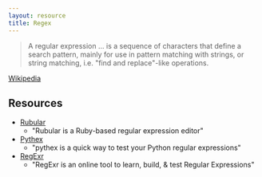 ```yaml
---
layout: resource
title: Regex
---
```


> A regular expression ... is a sequence of characters that define a search
> pattern, mainly for use in pattern matching with strings, or string matching,
> i.e. "find and replace"-like operations.

[Wikipedia](https://en.wikipedia.org/wiki/Regular_expression)

## Resources

- [Rubular](https://rubular.com/)
  + "Rubular is a Ruby-based regular expression editor"
- [Pythex](https://pythex.org/)
  + "pythex is a quick way to test your Python regular expressions"
- [RegExr](https://regexr.com/)
  + "RegExr is an online tool to learn, build, & test Regular Expressions"

